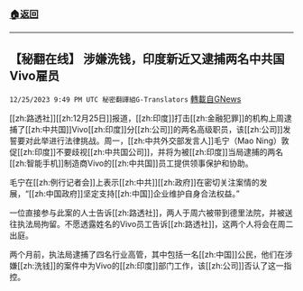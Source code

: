 ###  [:house:返回](README.md)
---


## 【秘翻在线】 涉嫌洗钱，印度新近又逮捕两名中共国Vivo雇员
`12/25/2023 9:49 PM UTC 秘密翻譯組G-Translators` [轉載自GNews](https://gnews.org/articles/2150769)



 [[zh:路透社]][[zh:12月25日]]报道，[[zh:印度]]打击[[zh:金融犯罪]]的机构上周逮捕了[[zh:中共国]]Vivo[[zh:印度]]分[[zh:公司]]的两名高级职员，该[[zh:公司]]发誓要对此举进行法律挑战。周一，[[zh:中共外交部发言人]]毛宁（Mao Ning）敦促[[zh:印度]]不要歧视[[zh:中共国公司]]，并将为被[[zh:印度]]当局逮捕的两名[[zh:智能手机]]制造商Vivo的[[zh:中共国]]员工提供领事保护和协助。

毛宁在[[zh:例行记者会]]上表示[[zh:中共]][[zh:政府]]在密切关注案情的发展，“[[zh:中国政府]]坚定支持[[zh:中国]]企业维护自身合法权益。”

  一位直接参与此案的人士告诉[[zh:路透社]]，两人于周六被带到德里法院，并被送往执法局拘留。不愿透露姓名的Vivo员工告诉[[zh:路透社]]，这两个人将会在周二出庭。

  两个月前，执法局逮捕了四名行业高管，其中包括一名[[zh:中国]]公民，他们在涉嫌[[zh:洗钱]]的案件中为Vivo的[[zh:印度]]部门工作，该[[zh:公司]]否认了这一指控。
